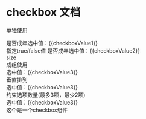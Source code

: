 # checkbox 文档

<script>
export default{
data(){
    return {

      checkboxValue1:true,
      checkboxValue2:'未成年',
      checkboxValue3:['banana'],
      options:[
        {
          label:'香蕉',
          value:'banana'
        },
        {
          label:'苹果',
          disabled:true,
          value:'apple'
        },
        {
          label:'橙子',
          value:'orange'
        },
        {
          label:'芒果',
          value:'mango'
        },
        {
          label:'葡萄',
          value:'grape'
        }
      ]
    }
}
}
</script>
单独使用
    <div>
      <gr-checkbox v-model="checkboxValue1">是否成年</gr-checkbox>选中值：{{checkboxValue1}}
      <br>
      指定true/false值
      <gr-checkbox v-model="checkboxValue2" true-value="成年" false-value="未成年">是否成年</gr-checkbox>选中值：{{checkboxValue2}}
      <br>
      size
      <gr-checkbox v-model="checkboxValue1" size="small" label="是否成年"/>
      <gr-checkbox v-model="checkboxValue1" label="是否成年"/>
      <gr-checkbox v-model="checkboxValue1" size="large" label="是否成年"/>
    </div>
    成组使用
    <div>
      <gr-checkbox disabled v-model="checkboxValue3" :options="options"/>选中值：{{checkboxValue3}}
    </div>
    垂直排列
    <div>
      <gr-checkbox v-model="checkboxValue3" vertical :options="options"/>选中值：{{checkboxValue3}}
    </div>
    约束选项数量(最多3项，最少2项)
    <div>
      <gr-checkbox v-model="checkboxValue3" :min="2" :max="3" :options="options"/>选中值：{{checkboxValue3}}
    </div>
这个是一个checkbox组件
